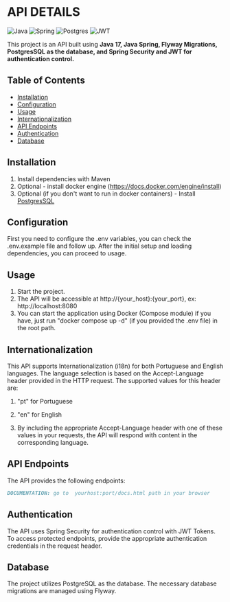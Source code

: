 # API DETAILS

![Java](https://img.shields.io/badge/java-%23ED8B00.svg?style=for-the-badge&logo=openjdk&logoColor=white)
![Spring](https://img.shields.io/badge/spring-%236DB33F.svg?style=for-the-badge&logo=spring&logoColor=white)
![Postgres](https://img.shields.io/badge/postgres-%23316192.svg?style=for-the-badge&logo=postgresql&logoColor=white)
![JWT](https://img.shields.io/badge/JWT-black?style=for-the-badge&logo=JSON%20web%20tokens)

This project is an API built using **Java 17, Java Spring, Flyway Migrations, PostgresSQL as the database, and Spring Security and JWT for authentication control.**

## Table of Contents
- [Installation](#installation)
- [Configuration](#configuration)
- [Usage](#usage)
- [Internationalization](#Internationalization)
- [API Endpoints](#api-endpoints)
- [Authentication](#authentication)
- [Database](#database)

## Installation
1.  Install dependencies with Maven
2.  Optional - install docker engine (https://docs.docker.com/engine/install)
3.  Optional (if you don't want to run in docker containers) - Install [PostgresSQL](https://www.postgresql.org/)

## Configuration
First you need to configure the .env variables, you can check the .env.example file and follow up.
After the initial setup and loading dependencies, you can proceed to usage.

## Usage

1. Start the project.
2. The API will be accessible at http://{your_host}:{your_port}, ex: http://localhost:8080
3. You can start the application using Docker (Compose module) if you have, just run "docker compose up -d" (if you provided the .env file) in the root path.

## Internationalization

This API supports Internationalization (i18n) for both Portuguese and English languages. The language selection is based on the Accept-Language header provided in the HTTP request. The supported values for this header are:

1. "pt" for Portuguese
2. "en" for English

3. By including the appropriate Accept-Language header with one of these values in your requests, the API will respond with content in the corresponding language.

## API Endpoints
The API provides the following endpoints:

```markdown
DOCUMENTATION: go to  yourhost:port/docs.html path in your browser
```

## Authentication
The API uses Spring Security for authentication control with JWT Tokens.
To access protected endpoints, provide the appropriate authentication credentials in the request header.

## Database
The project utilizes PostgreSQL as the database. The necessary database migrations are managed using Flyway.




